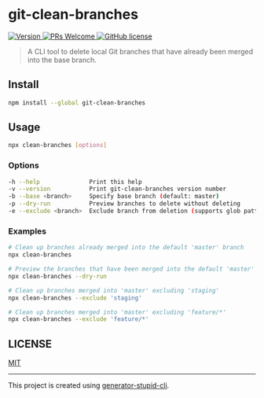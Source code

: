 # git-clean-branches

<p>
  <a href="https://www.npmjs.com/package/git-clean-branches">
    <img src="https://img.shields.io/npm/v/git-clean-branches.svg" alt="Version" />
  </a>
  <a href="https://github.com/yyz945947732/git-clean-branches/pulls">
    <img
      src="https://img.shields.io/badge/PRs-welcome-brightgreen.svg"
      alt="PRs Welcome"
    />
  </a>
  <a href="/LICENSE.md">
    <img
      src="https://img.shields.io/badge/license-MIT-blue.svg"
      alt="GitHub license"
    />
  </a>
</p>

> A CLI tool to delete local Git branches that have already been merged into the base branch.

## Install

```bash
npm install --global git-clean-branches
```

## Usage

```bash
npx clean-branches [options]
```

### Options

```bash
-h --help              Print this help
-v --version           Print git-clean-branches version number
-b --base <branch>     Specify base branch (default: master)
-p --dry-run           Preview branches to delete without deleting
-e --exclude <branch>  Exclude branch from deletion (supports glob patterns, can be repeated)
```

### Examples

```bash
# Clean up branches already merged into the default 'master' branch
npx clean-branches

# Preview the branches that have been merged into the default 'master' branch
npx clean-branches --dry-run

# Clean up branches merged into 'master' excluding 'staging'
npx clean-branches --exclude 'staging'

# Clean up branches merged into 'master' excluding 'feature/*'
npx clean-branches --exclude 'feature/*'
```

## LICENSE

[MIT](https://github.com/yyz945947732/git-clean-branches/blob/master/LICENSE)

---

This project is created using [generator-stupid-cli](https://github.com/yyz945947732/generator-stupid-cli).
